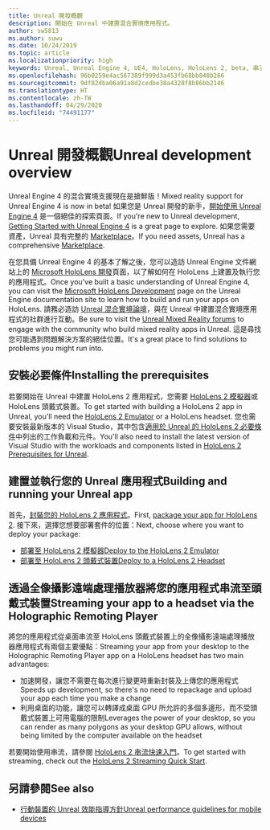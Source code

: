 ```yaml
---
title: Unreal 開發概觀
description: 開始在 Unreal 中建置混合實境應用程式。
author: sw5813
ms.author: suwu
ms.date: 10/24/2019
ms.topic: article
ms.localizationpriority: high
keywords: Unreal, Unreal Engine 4, UE4, HoloLens, HoloLens 2, beta, 串流, 遠端, 混合實境, 開發, 開始使用, 新專案, 模擬器, 文件
ms.openlocfilehash: 96b0259e4ac567389f999d3a453fb68bb848b266
ms.sourcegitcommit: 9df82dba06a91a8d2cedbe38a4328f8b86bb2146
ms.translationtype: HT
ms.contentlocale: zh-TW
ms.lasthandoff: 04/29/2020
ms.locfileid: "74491177"
---
```

# <a name="unreal-development-overview"></a><span data-ttu-id="571eb-104">Unreal 開發概觀</span><span class="sxs-lookup"><span data-stu-id="571eb-104">Unreal development overview</span></span>

<span data-ttu-id="571eb-105">Unreal Engine 4 的混合實境支援現在是搶鮮版！</span><span class="sxs-lookup"><span data-stu-id="571eb-105">Mixed reality support for Unreal Engine 4 is now in beta!</span></span> <span data-ttu-id="571eb-106">如果您是 Unreal 開發的新手，<a href="https://docs.unrealengine.com//GettingStarted/index.html" target="_blank">開始使用 Unreal Engine 4</a> 是一個絕佳的探索頁面。</span><span class="sxs-lookup"><span data-stu-id="571eb-106">If you're new to Unreal development, <a href="https://docs.unrealengine.com//GettingStarted/index.html" target="_blank">Getting Started with Unreal Engine 4</a> is a great page to explore.</span></span> <span data-ttu-id="571eb-107">如果您需要資產，Unreal 具有完整的 <a href="https://www.unrealengine.com/marketplace//store" target="_blank">Marketplace</a>。</span><span class="sxs-lookup"><span data-stu-id="571eb-107">If you need assets, Unreal has a comprehensive <a href="https://www.unrealengine.com/marketplace//store" target="_blank">Marketplace</a>.</span></span> 

<span data-ttu-id="571eb-108">在您具備 Unreal Engine 4 的基本了解之後，您可以造訪 Unreal Engine 文件網站上的 <a href="https://docs.unrealengine.com//Platforms/AR/HoloLens2/index.html" target="_blank">Microsoft HoloLens 開發</a>頁面，以了解如何在 HoloLens 上建置及執行您的應用程式。</span><span class="sxs-lookup"><span data-stu-id="571eb-108">Once you've built a basic understanding of Unreal Engine 4, you can visit the <a href="https://docs.unrealengine.com//Platforms/AR/HoloLens2/index.html" target="_blank">Microsoft HoloLens Development</a> page on the Unreal Engine documentation site to learn how to build and run your apps on HoloLens.</span></span> <span data-ttu-id="571eb-109">請務必造訪 <a href="https://forums.unrealengine.com/development-discussion/vr-ar-development" target="_blank">Unreal 混合實境論壇</a>，與在 Unreal 中建置混合實境應用程式的社群進行互動。</span><span class="sxs-lookup"><span data-stu-id="571eb-109">Be sure to visit the <a href="https://forums.unrealengine.com/development-discussion/vr-ar-development" target="_blank">Unreal Mixed Reality forums</a> to engage with the community who build mixed reality apps in Unreal.</span></span> <span data-ttu-id="571eb-110">這是尋找您可能遇到問題解決方案的絕佳位置。</span><span class="sxs-lookup"><span data-stu-id="571eb-110">It's a great place to find solutions to problems you might run into.</span></span>

## <a name="installing-the-prerequisites"></a><span data-ttu-id="571eb-111">安裝必要條件</span><span class="sxs-lookup"><span data-stu-id="571eb-111">Installing the prerequisites</span></span>

<span data-ttu-id="571eb-112">若要開始在 Unreal 中建置 HoloLens 2 應用程式，您需要 [HoloLens 2 模擬器](using-the-hololens-emulator.md)或 HoloLens 頭戴式裝置。</span><span class="sxs-lookup"><span data-stu-id="571eb-112">To get started with building a HoloLens 2 app in Unreal, you'll need the [HoloLens 2 Emulator](using-the-hololens-emulator.md) or a HoloLens headset.</span></span> <span data-ttu-id="571eb-113">您也需要安裝最新版本的 Visual Studio，其中包含<a href="https://docs.unrealengine.com//Platforms/AR/HoloLens2/Prerequisites/index.html" target="_blank">適用於 Unreal 的 HoloLens 2 必要條件</a>中列出的工作負載和元件。</span><span class="sxs-lookup"><span data-stu-id="571eb-113">You'll also need to install the latest version of Visual Studio with the workloads and components listed in <a href="https://docs.unrealengine.com//Platforms/AR/HoloLens2/Prerequisites/index.html" target="_blank">HoloLens 2 Prerequisites for Unreal</a>.</span></span>

## <a name="building-and-running-your-unreal-app"></a><span data-ttu-id="571eb-114">建置並執行您的 Unreal 應用程式</span><span class="sxs-lookup"><span data-stu-id="571eb-114">Building and running your Unreal app</span></span>

<span data-ttu-id="571eb-115">首先，<a href="https://docs.unrealengine.com//Platforms/AR/HoloLens2/HowTo/PackageApp/index.html" target="_blank">封裝您的 HoloLens 2 應用程式</a>。</span><span class="sxs-lookup"><span data-stu-id="571eb-115">First, <a href="https://docs.unrealengine.com//Platforms/AR/HoloLens2/HowTo/PackageApp/index.html" target="_blank">package your app for HoloLens 2</a>.</span></span> <span data-ttu-id="571eb-116">接下來，選擇您想要部署套件的位置：</span><span class="sxs-lookup"><span data-stu-id="571eb-116">Next, choose where you want to deploy your package:</span></span>
* <span data-ttu-id="571eb-117"><a href="https://docs.unrealengine.com//Platforms/AR/HoloLens2/QuickStartEmulator/index.html" target="_blank">部署至 HoloLens 2 模擬器</a></span><span class="sxs-lookup"><span data-stu-id="571eb-117"><a href="https://docs.unrealengine.com//Platforms/AR/HoloLens2/QuickStartEmulator/index.html" target="_blank">Deploy to the HoloLens 2 Emulator</a></span></span>
* <span data-ttu-id="571eb-118"><a href="https://docs.unrealengine.com//Platforms/AR/HoloLens2/QuickStartDevice/index.html" target="_blank">部署至 HoloLens 2 頭戴式裝置</a></span><span class="sxs-lookup"><span data-stu-id="571eb-118"><a href="https://docs.unrealengine.com//Platforms/AR/HoloLens2/QuickStartDevice/index.html" target="_blank">Deploy to a HoloLens 2 Headset</a></span></span>

## <a name="streaming-your-app-to-a-headset-via-the-holographic-remoting-player"></a><span data-ttu-id="571eb-119">透過全像攝影遠端處理播放器將您的應用程式串流至頭戴式裝置</span><span class="sxs-lookup"><span data-stu-id="571eb-119">Streaming your app to a headset via the Holographic Remoting Player</span></span>

<span data-ttu-id="571eb-120">將您的應用程式從桌面串流至 HoloLens 頭戴式裝置上的全像攝影遠端處理播放器應用程式有兩個主要優點：</span><span class="sxs-lookup"><span data-stu-id="571eb-120">Streaming your app from your desktop to the Holographic Remoting Player app on a HoloLens headset has two main advantages:</span></span> 
* <span data-ttu-id="571eb-121">加速開發，讓您不需要在每次進行變更時重新封裝及上傳您的應用程式</span><span class="sxs-lookup"><span data-stu-id="571eb-121">Speeds up development, so there's no need to repackage and upload your app each time you make a change</span></span>
* <span data-ttu-id="571eb-122">利用桌面的功能，讓您可以轉譯成桌面 GPU 所允許的多個多邊形，而不受頭戴式裝置上可用電腦的限制</span><span class="sxs-lookup"><span data-stu-id="571eb-122">Leverages the power of your desktop, so you can render as many polygons as your desktop GPU allows, without being limited by the computer available on the headset</span></span>

<span data-ttu-id="571eb-123">若要開始使用串流，請參閱 <a href="https://docs.unrealengine.com//Platforms/AR/HoloLens2/QuickStartStreaming/index.html" target="_blank">HoloLens 2 串流快速入門</a>[]()。</span><span class="sxs-lookup"><span data-stu-id="571eb-123">To get started with streaming, check out the <a href="https://docs.unrealengine.com//Platforms/AR/HoloLens2/QuickStartStreaming/index.html" target="_blank">HoloLens 2 Streaming Quick Start</a>[]().</span></span>

## <a name="see-also"></a><span data-ttu-id="571eb-124">另請參閱</span><span class="sxs-lookup"><span data-stu-id="571eb-124">See also</span></span>
* <span data-ttu-id="571eb-125"><a href="https://docs.unrealengine.com//Platforms/Mobile/Performance/index.html" target="_blank">行動裝置的 Unreal 效能指導方針</a></span><span class="sxs-lookup"><span data-stu-id="571eb-125"><a href="https://docs.unrealengine.com//Platforms/Mobile/Performance/index.html" target="_blank">Unreal performance guidelines for mobile devices</a></span></span>
